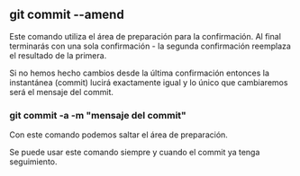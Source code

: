 ## git commit --amend
Este comando utiliza el área de preparación para la confirmación.
Al final terminarás con una sola confirmación - la segunda confirmación reemplaza el resultado de la primera.

Si no hemos hecho cambios desde la última confirmación entonces la instantánea (commit) lucirá exactamente igual y lo único que cambiaremos será el mensaje del commit.

### git commit -a -m "mensaje del commit"
Con este comando podemos saltar el área de preparación.

Se puede usar este comando siempre y cuando el commit ya tenga seguimiento.